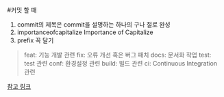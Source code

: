 
#커밋 할 때
1. commit의 제목은 commit을 설명하는 하나의 구나 절로 완성
2. importanceofcapitalize Importance of Capitalize
3. prefix 꼭 달기
>feat: 기능 개발 관련
fix: 오류 개선 혹은 버그 패치
docs: 문서화 작업
test: test 관련
conf: 환경설정 관련
build: 빌드 관련
ci: Continuous Integration 관련


[참고 링크](https://www.conventionalcommits.org/ko/v1.0.0/)